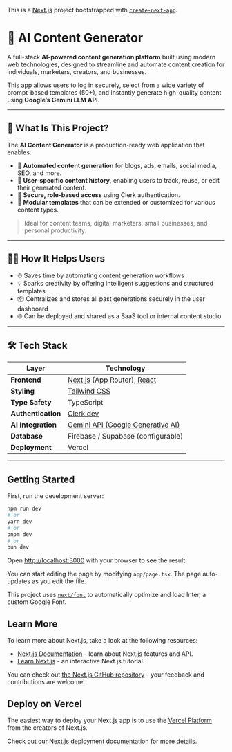 This is a [Next.js](https://nextjs.org/) project bootstrapped with [`create-next-app`](https://github.com/vercel/next.js/tree/canary/packages/create-next-app).

# 🧠 AI Content Generator

A full-stack **AI-powered content generation platform** built using modern web technologies, designed to streamline and automate content creation for individuals, marketers, creators, and businesses.

This app allows users to log in securely, select from a wide variety of prompt-based templates (50+), and instantly generate high-quality content using **Google’s Gemini LLM API**.

---

## 🚀 What Is This Project?

The **AI Content Generator** is a production-ready web application that enables:

- 📄 **Automated content generation** for blogs, ads, emails, social media, SEO, and more.
- 👤 **User-specific content history**, enabling users to track, reuse, or edit their generated content.
- 🔐 **Secure, role-based access** using Clerk authentication.
- 🧠 **Modular templates** that can be extended or customized for various content types.

> Ideal for content teams, digital marketers, small businesses, and personal productivity.

---

## 👨‍💻 How It Helps Users

- ⏱ Saves time by automating content generation workflows
- 💡 Sparks creativity by offering intelligent suggestions and structured templates
- 📦 Centralizes and stores all past generations securely in the user dashboard
- 🌐 Can be deployed and shared as a SaaS tool or internal content studio

---

## 🛠 Tech Stack

| Layer           | Technology                                                                 |
|------------------|----------------------------------------------------------------------------|
| **Frontend**     | [Next.js](https://nextjs.org/) (App Router), [React](https://react.dev/)  |
| **Styling**      | [Tailwind CSS](https://tailwindcss.com/)                                   |
| **Type Safety**  | TypeScript                                                                 |
| **Authentication** | [Clerk.dev](https://clerk.dev/)                                          |
| **AI Integration** | [Gemini API (Google Generative AI)](https://ai.google.dev/)              |
| **Database**     | Firebase / Supabase (configurable)                                         |
| **Deployment**   | Vercel                                                                     |

---

## Getting Started

First, run the development server:

```bash
npm run dev
# or
yarn dev
# or
pnpm dev
# or
bun dev
```

Open [http://localhost:3000](http://localhost:3000) with your browser to see the result.

You can start editing the page by modifying `app/page.tsx`. The page auto-updates as you edit the file.

This project uses [`next/font`](https://nextjs.org/docs/basic-features/font-optimization) to automatically optimize and load Inter, a custom Google Font.

## Learn More

To learn more about Next.js, take a look at the following resources:

- [Next.js Documentation](https://nextjs.org/docs) - learn about Next.js features and API.
- [Learn Next.js](https://nextjs.org/learn) - an interactive Next.js tutorial.

You can check out [the Next.js GitHub repository](https://github.com/vercel/next.js/) - your feedback and contributions are welcome!

## Deploy on Vercel

The easiest way to deploy your Next.js app is to use the [Vercel Platform](https://vercel.com/new?utm_medium=default-template&filter=next.js&utm_source=create-next-app&utm_campaign=create-next-app-readme) from the creators of Next.js.

Check out our [Next.js deployment documentation](https://nextjs.org/docs/deployment) for more details.
